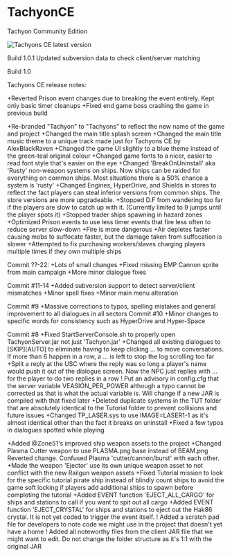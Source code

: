 # TachyonCE
Tachyon Community Edition

![Tachyons CE latest version](https://img.shields.io/badge/dynamic/json.svg?label=Latest%20version:&url=https://api.github.com/repos/Dav-Edward/TachyonsCE/releases/latest&query=$.name&style=for-the-badge)

Build 1.0.1
Updated subversion data to check client/server matching

Build 1.0

Tachyons CE release notes:

+Reverted Prison event changes due to breaking the event entirely. Kept only basic timer cleanups
+Fixed end game boss crashing the game in previous build

+Re-branded "Tachyon" to "Tachyons" to reflect the new name of the game and project
+Changed the main title splash screen
+Changed the main title music theme to a unique track made just for Tachyons CE by AlexBlackRaven
+Changed the game UI slightly to a blue theme instead of the green-teal original colour
+Changed game fonts to a nicer, easier to read font style that's easier on the eye
+Changed 'BreakOnUninstall' aka 'Rusty' non-weapon systems on ships. Now ships can be raided for everything on common ships. Most situations there is a 50% chance a system is 'rusty'
+Changed Engines, HyperDrive, and Shields in stores to reflect the fact players can steal inferior versions from common ships. The store versions are more upgradeable.
+Stopped D.F from wandering too far if the players are slow to catch up with it. (Currently limited to 9 jumps until the player spots it)
+Stopped trader ships spawning in hazard zones
+Optimized Prison events to use less timer events that fire less often to reduce server slow-down
+Fire is more dangerous
+Air depletes faster causing mobs to suffocate faster, but the damage taken from suffocation is slower
+Attempted to fix purchasing workers/slaves charging players multiple times if they own multiple ships

Commit ??-22:
+Lots of small changes
+Fixed missing EMP Cannon sprite from main campaign
+More minor dialogue fixes

Commit #11-14
+Added subversion support to detect server/client mismatches
+Minor spell fixes
+Minor main menu alteration

Commit #9
+Massive corrections to typos, spelling mistakes and general improvement to all dialogues in all sectors
Commit #10
+Minor changes to specific words for consistency such as HyperDrive and Hyper-Space

Commit #8
+Fixed StartServerConsole.sh to properly open TachyonServer.jar not just 'Tachyon.jar'
+Changed all existing dialogues to [SKIP][AUTO] to eliminate having to keep clicking ... to move conversations. If more than 6 happen in a row, a ... is left to stop the log scrolling too far
+Split a reply at the USC where the reply was so long a player's name would push it out of the dialogue screen. Now the NPC just replies with ... for the player to do two replies in a row
! Put an advisory in config.cfg that the server variable VEASION_PER_POWER although a typo cannot be corrected as that is what the actual variable is. Will change if a new JAR is compiled with that fixed later
+Deleted duplicate systems in the TUT folder that are absolutely identical to the Tutorial folder to prevent collisions and future issues
+Changed TP_LASER.sys to use IMAGE=LASER1-1 as it's almost identical other than the fact it breaks on uninstall
+Fixed a few typos in dialogues spotted while playing

+Added @Zone51's improved ship weapon assets to the project
+Changed Plasma Cutter weapon to use PLASMA.png base instead of BEAM.png Reverted change. Confused Plasma 'cutter/cannon/burst' with each other.
+Made the weapon 'Ejector' use its own unique weapon asset to not conflict with the new Railgun weapon assets
+Fixed Tutorial mission to look for the specific tutorial pirate ship instead of blindly count ships to avoid the game soft locking if players add additional ships to spawn before completing the tutorial
+Added EVENT function 'EJECT_ALL_CARGO' for ships and stations to call if you want to spit out all cargo
+Added EVENT function 'EJECT_CRYSTAL' for ships and stations to eject out the Hak86 crystal. It is not yet coded to trigger the event itself.
! Added a scratch pad file for developers to note code we might use in the project that doesn't yet have a home
! Added all noteworthy files from the client JAR file that we might want to edit. Do not change the folder structure as it's 1:1 with the original JAR
